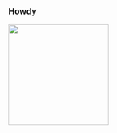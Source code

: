 ### Howdy
<img width=200 height=200 src="https://github-readme-stats.vercel.app/api/top-langs/?username=danquox&theme=dark" alt=""></img>


<!--
**danquox/danquox** is a ✨ _special_ ✨ repository because its `README.md` (this file) appears on your GitHub profile.

Here are some ideas to get you started:

- 🔭 I’m currently working on ...
- 🌱 I’m currently learning ...
- 👯 I’m looking to collaborate on ...
- 🤔 I’m looking for help with ...
- 💬 Ask me about ...
- 📫 How to reach me: ...
- 😄 Pronouns: ...
- ⚡ Fun fact: ...
-->
